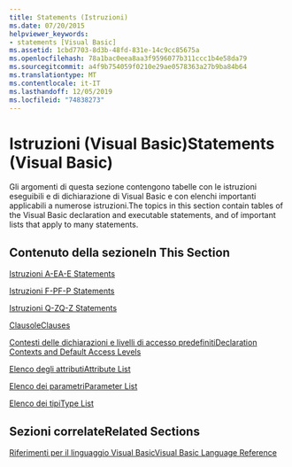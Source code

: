 ```yaml
---
title: Statements (Istruzioni)
ms.date: 07/20/2015
helpviewer_keywords:
- statements [Visual Basic]
ms.assetid: 1cbd7703-8d3b-48fd-831e-14c9cc85675a
ms.openlocfilehash: 78a1bac0eea8aa3f9596077b311ccc1b4e58da79
ms.sourcegitcommit: a4f9b754059f0210e29ae0578363a27b9ba84b64
ms.translationtype: MT
ms.contentlocale: it-IT
ms.lasthandoff: 12/05/2019
ms.locfileid: "74838273"
---
```

# <a name="statements-visual-basic"></a><span data-ttu-id="0cb1e-102">Istruzioni (Visual Basic)</span><span class="sxs-lookup"><span data-stu-id="0cb1e-102">Statements (Visual Basic)</span></span>
<span data-ttu-id="0cb1e-103">Gli argomenti di questa sezione contengono tabelle con le istruzioni eseguibili e di dichiarazione di Visual Basic e con elenchi importanti applicabili a numerose istruzioni.</span><span class="sxs-lookup"><span data-stu-id="0cb1e-103">The topics in this section contain tables of the Visual Basic declaration and executable statements, and of important lists that apply to many statements.</span></span>  
  
## <a name="in-this-section"></a><span data-ttu-id="0cb1e-104">Contenuto della sezione</span><span class="sxs-lookup"><span data-stu-id="0cb1e-104">In This Section</span></span>  
 [<span data-ttu-id="0cb1e-105">Istruzioni A-E</span><span class="sxs-lookup"><span data-stu-id="0cb1e-105">A-E Statements</span></span>](../../../visual-basic/language-reference/statements/a-e-statements.md)  
  
 [<span data-ttu-id="0cb1e-106">Istruzioni F-P</span><span class="sxs-lookup"><span data-stu-id="0cb1e-106">F-P Statements</span></span>](../../../visual-basic/language-reference/statements/f-p-statements.md)  
  
 [<span data-ttu-id="0cb1e-107">Istruzioni Q-Z</span><span class="sxs-lookup"><span data-stu-id="0cb1e-107">Q-Z Statements</span></span>](../../../visual-basic/language-reference/statements/q-z-statements.md)  
  
 [<span data-ttu-id="0cb1e-108">Clausole</span><span class="sxs-lookup"><span data-stu-id="0cb1e-108">Clauses</span></span>](../../../visual-basic/language-reference/statements/clauses.md)  
  
 [<span data-ttu-id="0cb1e-109">Contesti delle dichiarazioni e livelli di accesso predefiniti</span><span class="sxs-lookup"><span data-stu-id="0cb1e-109">Declaration Contexts and Default Access Levels</span></span>](../../../visual-basic/language-reference/statements/declaration-contexts-and-default-access-levels.md)  
  
 [<span data-ttu-id="0cb1e-110">Elenco degli attributi</span><span class="sxs-lookup"><span data-stu-id="0cb1e-110">Attribute List</span></span>](../../../visual-basic/language-reference/statements/attribute-list.md)  
  
 [<span data-ttu-id="0cb1e-111">Elenco dei parametri</span><span class="sxs-lookup"><span data-stu-id="0cb1e-111">Parameter List</span></span>](../../../visual-basic/language-reference/statements/parameter-list.md)  
  
 [<span data-ttu-id="0cb1e-112">Elenco dei tipi</span><span class="sxs-lookup"><span data-stu-id="0cb1e-112">Type List</span></span>](../../../visual-basic/language-reference/statements/type-list.md)  
  
## <a name="related-sections"></a><span data-ttu-id="0cb1e-113">Sezioni correlate</span><span class="sxs-lookup"><span data-stu-id="0cb1e-113">Related Sections</span></span>  
 [<span data-ttu-id="0cb1e-114">Riferimenti per il linguaggio Visual Basic</span><span class="sxs-lookup"><span data-stu-id="0cb1e-114">Visual Basic Language Reference</span></span>](../../../visual-basic/language-reference/index.md)  
  